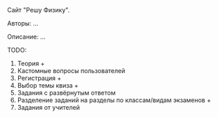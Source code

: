 Сайт "Решу Физику".

Авторы: ...

Описание: ...

TODO: 
1. Теория +
2. Кастомные вопросы пользователей
3. Регистрация +
4. Выбор темы квиза +
5. Задания с развёрнутым ответом
6. Разделение заданий на разделы по классам/видам экзаменов +
7. Задания от учителей
